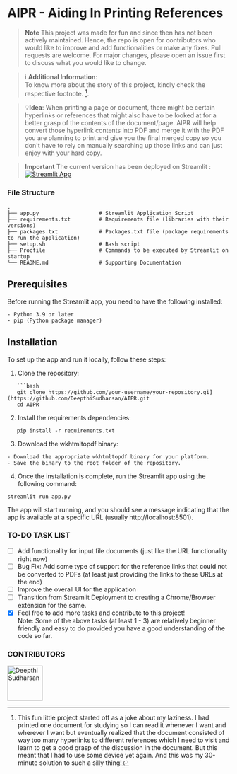 # AIPR - Aiding In Printing References

> **Note**
This project was made for fun and since then has not been actively maintained. Hence, the repo is open for contributors who would like to improve and add functionalities or make any fixes. Pull requests are welcome. For major changes, please open an issue first to discuss what you would like to change.

> :information_source: **Additional Information**: <br>
To know more about the story of this project, kindly check the respective footnote. [^1].

> 💡**Idea**:
When printing a page or document, there might be certain hyperlinks or references that might also have to be looked at for a better grasp of the contents of the document/page. AIPR will help convert those hyperlink contents into PDF and merge it with the PDF you are planning to print and give you the final merged copy so you don't have to rely on manually searching up those links and can just enjoy with your hard copy. 

> **Important**
The current version has been deployed on Streamlit :
[![Streamlit App](https://static.streamlit.io/badges/streamlit_badge_black_white.svg)](https://printaid.streamlit.app/)

### File Structure
    .
    ├── app.py                   # Streamlit Application Script
    ├── requirements.txt         # Requirements file (libraries with their versions)
    ├── packages.txt             # Packages.txt file (package requirements to run the application)
    ├── setup.sh                 # Bash script
    ├── Procfile                 # Commands to be executed by Streamlit on startup
    └── README.md                # Supporting Documentation

## Prerequisites

Before running the Streamlit app, you need to have the following installed:
```
- Python 3.9 or later
- pip (Python package manager)
```

## Installation

To set up the app and run it locally, follow these steps:

1. Clone the repository:
```
   ```bash
   git clone https://github.com/your-username/your-repository.gi](https://github.com/DeepthiSudharsan/AIPR.git
   cd AIPR
```
2. Install the requirements dependencies:
```
   pip install -r requirements.txt
```
3. Download the wkhtmltopdf binary:
```
- Download the appropriate wkhtmltopdf binary for your platform.
- Save the binary to the root folder of the repository.
```
4. Once the installation is complete, run the Streamlit app using the following command:
```
streamlit run app.py
```
The app will start running, and you should see a message indicating that the app is available at a specific URL (usually http://localhost:8501).

### TO-DO TASK LIST 
- [ ] Add functionality for input file documents (just like the URL functionality right now)
- [ ] Bug Fix: Add some type of support for the reference links that could not be converted to PDFs (at least just providing the links to these URLs at the end)
- [ ] Improve the overall UI for the application
- [ ]  Transition from Streamlit Deployment to creating a Chrome/Browser extension for the same.
- [x] Feel free to add more tasks and contribute to this project!  
Note: Some of the above tasks (at least 1 - 3) are relatively beginner friendly and easy to do provided you have a good understanding of the code so far.

### CONTRIBUTORS

[//]: contributor-faces
<a href="https://github.com/DeepthiSudharsan"><img src="https://avatars.githubusercontent.com/u/59824729?v=4" title="DeepthiSudharsan" width="80" height="80"></a>

[^1]: This fun little project started off as a joke about my laziness. I had printed one document for studying so I can read it whenever I want and wherever I want but eventually realized that the document consisted of way too many hyperlinks to different references which I need to visit and learn to get a good grasp of the discussion in the document. But this meant that I had to use some device yet again. And this was my 30-minute solution to such a silly thing!

